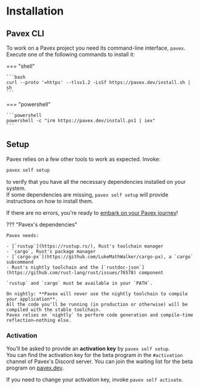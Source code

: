 # Installation

## Pavex CLI

To work on a Pavex project you need its command-line interface, `pavex`.  
Execute one of the following commands to install it:

=== "shell"

    ```bash
    curl --proto '=https' --tlsv1.2 -LsSf https://pavex.dev/install.sh | sh
    ```

=== "powershell"

    ```powershell
    powershell -c "irm https://pavex.dev/install.ps1 | iex"
    ```

## Setup

Pavex relies on a few other tools to work as expected. 
Invoke:

```bash
pavex self setup
```

to verify that you have all the necessary dependencies installed on your system.  
If some dependencies are missing, `pavex self setup` will provide instructions on how to install them.

If there are no errors, you're ready to [embark on your Pavex journey](learning_paths.md)!

??? "Pavex's dependencies"

    Pavex needs:

    - [`rustup`](https://rustup.rs/), Rust's toolchain manager
    - `cargo`, Rust's package manager
    - [`cargo-px`](https://github.com/LukeMathWalker/cargo-px), a `cargo` subcommand
    - Rust's nightly toolchain and the [`rustdoc-json`](https://github.com/rust-lang/rust/issues/76578) component

    `rustup` and `cargo` must be available in your `PATH`.

    On nightly: **Pavex will never use the nightly toolchain to compile your application**.  
    All the code you'll be running (in production or otherwise) will be compiled with the stable toolchain.
    Pavex relies on `nightly` to perform code generation and compile-time reflection—nothing else.

### Activation

You'll be asked to provide an **activation key** by `pavex self setup`.  
You can find the activation key for the beta program in the `#activation` channel of Pavex's Discord server.
You can join the waiting list for the beta program on [pavex.dev](https://pavex.dev).

If you need to change your activation key, invoke `pavex self activate`.

